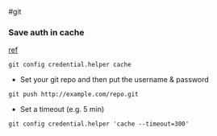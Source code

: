 #git

### Save auth in cache 
[ref](https://git-scm.com/docs/git-credential-cache)

```shell
git config credential.helper cache
```

+ Set your git repo and then put the username & password 

```shell
git push http://example.com/repo.git
```

+ Set a timeout (e.g. 5 min)

``` shell
git config credential.helper 'cache --timeout=300'
```

